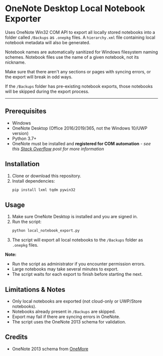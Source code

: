 # OneNote Desktop Local Notebook Exporter

Uses OneNote Win32 COM API to export all locally stored notebooks into a folder called `/Backups` as `.onepkg` files. 
A `hierarchy.xml` file containing local notebook metadata will also be generated.

Notebook names are automatically sanitized for Windows filesystem naming schemes. Notebook files use the name of a given notebook, not its nickname.

Make sure that there aren't any sections or pages with syncing errors, or the export will break in odd ways.

If the `/Backups` folder has pre-existing notebook exports, those notebooks will be skipped during the export process.


---

## Prerequisites
- Windows
- OneNote Desktop (Office 2016/2019/365, not the Windows 10/UWP version)
- Python 3.7+
- OneNote must be installed and **registered for COM automation** - *see this [Stack Overflow](https://stackoverflow.com/a/22098588) post for more information*

## Installation
1. Clone or download this repository.
2. Install dependencies:
   ```sh
   pip install lxml tqdm pywin32
   ```

## Usage
1. Make sure OneNote Desktop is installed and you are signed in.
2. Run the script:
   ```sh
   python local_notebook_export.py
   ```
3. The script will export all local notebooks to the `/Backups` folder as `.onepkg` files.

**Note:**
- Run the script as administrator if you encounter permission errors.
- Large notebooks may take several minutes to export.
- The script waits for each export to finish before starting the next.

## Limitations & Notes
- Only local notebooks are exported (not cloud-only or UWP/Store notebooks).
- Notebooks already present in `/Backups` are skipped.
- Export may fail if there are syncing errors in OneNote.
- The script uses the OneNote 2013 schema for validation.

## Credits
- OneNote 2013 schema from [OneMore](https://github.com/stevencohn/OneMore/blob/main/Reference/0336.OneNoteApplication_2013.xsd)
